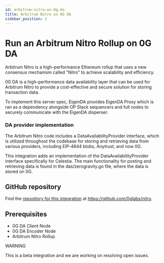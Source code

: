 ```yaml
---
id: arbitrum-nitro-on-0g-da
title: Arbitrum Nitro on 0G DA
sidebar_position: 2
---
```


# Run an Arbitrum Nitro Rollup on 0G DA

Arbitrum Nitro is a high-performance Ethereum rollup that uses a new consensus mechanism called "Nitro" to achieve scalability and efficiency. 

0G DA is a high-performance data availability layer that can be used for Arbitrum Nitro to provide a cost-effective and secure solution for storing transaction data.

To implement this server spec, EigenDA provides EigenDA Proxy which is ran as a dependency alongside OP Stack sequencers and full nodes to securely communicate with the EigenDA disperser.

### DA provider implementation
The Arbitrum Nitro code includes a DataAvailabilityProvider interface, which is utilized throughout the codebase for storing and retrieving data from various providers, including EIP-4844 blobs, Anytrust, and now 0G.

This integration adds an implementation of the DataAvailabilityProvider interface specifically for Celestia. The main functionality for posting and retrieving data is found in the das/zerogravity.go file, where the data is stored on 0G.

## GitHub repository

Find the [repository for this integration](https://github.com/0glabs/nitro) at https://github.com/0glabs/nitro.

## Prerequisites

- 0G DA Client Node
- 0G DA Encoder Node
- Arbitrum Nitro Rollup


WARNING

This is a beta integration and we are working on resolving open issues.
